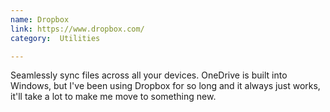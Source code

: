 ```yaml
---
name: Dropbox
link: https://www.dropbox.com/
category:  Utilities

---
```


Seamlessly sync files across all your devices.  OneDrive is built into Windows, but I've been using Dropbox for so long and it always just works, it'll take a lot to make me move to something new.